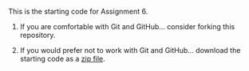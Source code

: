 This is the starting code for Assignment 6.

  1. If you are comfortable with Git and GitHub... consider forking this
     repository.

  2. If you would prefer not to work with Git and GitHub... download the
     starting code as a
     [zip file](https://github.com/Old-Dominion-Univ-CS-Dept/2025-Summer-CS330-Java-Inventory-OOP-4/archive/refs/heads/main.zip).
